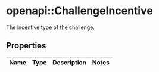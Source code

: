 # openapi::ChallengeIncentive

The incentive type of the challenge.

## Properties
Name | Type | Description | Notes
------------ | ------------- | ------------- | -------------


